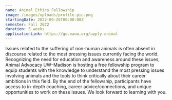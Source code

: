 ```yaml
---
name: Animal Ethics Fellowship
image: /images/uploads/profile-pic.png
startingDate: 2022-09-26T00:00:00Z
semester: Fall 2022
duration: 5 weeks
applicationLink: https://go.eauw.org/apply-animal
---
```


Issues related to the suffering of non-human animals is often absent in discourse related to the most pressing issues currently facing the world. Recognizing the need for education and awareness around these issues, Animal Advocacy UW–Madison is hosting a free fellowship program to equip students with the knowledge to understand the most pressing issues involving animals and the tools to think critically about their career ambitions in this field. By the end of the fellowship, participants have access to in-depth coaching, career advice/connections, and unique opportunities to work on these issues. We look forward to learning with you.
